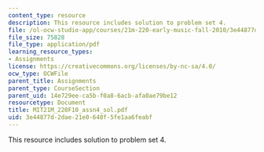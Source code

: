 ```yaml
---
content_type: resource
description: This resource includes solution to problem set 4.
file: /ol-ocw-studio-app/courses/21m-220-early-music-fall-2010/3e44877d2dae21e0648f5fe1aa6feabf_MIT21M_220F10_assn4_sol.pdf
file_size: 75828
file_type: application/pdf
learning_resource_types:
- Assignments
license: https://creativecommons.org/licenses/by-nc-sa/4.0/
ocw_type: OCWFile
parent_title: Assignments
parent_type: CourseSection
parent_uid: 14e729ee-ca5b-f0a8-6acb-afa0ae79be12
resourcetype: Document
title: MIT21M_220F10_assn4_sol.pdf
uid: 3e44877d-2dae-21e0-648f-5fe1aa6feabf
---
```

This resource includes solution to problem set 4.